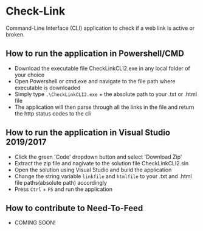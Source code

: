 # Check-Link

Command-Line Interface (CLI) application to check if a web link is active or broken.

## How to run the application in Powershell/CMD

- Download the executable file CheckLinkCLI2.exe in any local folder of your choice
- Open Powershell or cmd.exe and navigate to the file path where executable is downloaded
- Simply type `.\CheckLinkCLI2.exe` + the absolute path to your .txt or .html file 
- The application will then parse through all the links in the file and return the http status codes to the cli

## How to run the application in Visual Studio 2019/2017

- Click the green 'Code' dropdown button and select 'Download Zip'
- Extract the zip file and nagivate to the solution file CheckLinkCLI2.sln
- Open the solution using Visual Studio and build the application 
- Change the string variable `linkfile` and `htmlfile` to your .txt and .html file paths(absolute path) accordingly 
- Press `Ctrl` + `F5` and run the application

## How to contribute to Need-To-Feed

- COMING SOON!
